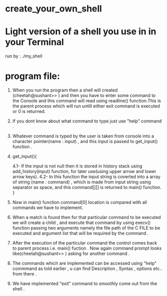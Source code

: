 # create_your_own_shell
# Light version of a shell you use in in your Terminal 

run by : ./my_shell

# program file: 

1. When you run the program then a shell will created (cheetah@sushant>> ) and then you have to enter some command to the     Console and this command will read using readline() function.This is the parent process which will run untill either exit command is executed or 0 is returned. 

2. If you dont know about what command to type just use "help" command .

3. Whatever command is typed by the user is taken from console into a character pointer(name : input) , and this input is
   passed to get_input() function .

4. get_input(){
 
	4.1- If the input is not null then it is stored in history stack using add_history(input) function, for later
    use(using upper arrow and lower arrow   keys). 
    4.2- In this function the input string is coverted into a array of string (name : command) , which is made from input 
    string using separator as space, and this command[][] is returned to main() function. 
   } 

5. Now in main() function command[0] location is compared with all commands we have to implement.

6. When a match is found then for that particular command to be executed we will create a child , and execute that
   command by using execv() function passing two arguments namely the file path of the C FILE to be executed and argument
   list that will be required by the command .

7. After the execution of the particular command the control comes back to parent process i.e. main() fuction . Now again
   command prompt looks like(cheetah@sushant>> ) asking for another command .

8. The commands which are implemented can be accessed using "help" commmand as told earlier , u can find Description ,
   Syntax , options etc.. from there .

9. We have implemented "exit" command to smoothly come out from the shell .
